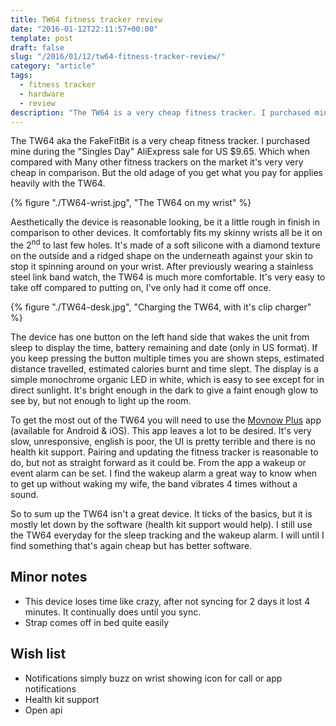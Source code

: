 ```yaml
---
title: TW64 fitness tracker review
date: "2016-01-12T22:11:57+00:00"
template: post
draft: false
slug: "/2016/01/12/tw64-fitness-tracker-review/"
category: "article"
tags:
  - fitness tracker
  - hardware
  - review
description: "The TW64 is a very cheap fitness tracker. I purchased mine during the 'Singles Day' AliExpress sale for US $9.65. Which when compared with Many other fitness trackers on the market it's very very cheap in comparison. But the old adage of you get what you pay for applies heavily with the TW64."
---
```


The TW64 aka the FakeFitBit is a very cheap fitness tracker. I purchased mine during the "Singles Day" AliExpress sale for US $9.65. Which when compared with Many other fitness trackers on the market it's very very cheap in comparison. But the old adage of you get what you pay for applies heavily with the TW64.

{% figure "./TW64-wrist.jpg", "The TW64 on my wrist" %}

Aesthetically the device is reasonable looking, be it a little rough in finish in comparison to other devices. It comfortably fits my skinny wrists all be it on the 2<sup>nd</sup> to last few holes. It's made of a soft silicone with a diamond texture on the outside and a ridged shape on the underneath against your skin to stop it spinning around on your wrist. After previously wearing a stainless steel link band watch, the TW64 is much more comfortable. It's very easy to take off compared to putting on, I've only had it come off once.

{% figure "./TW64-desk.jpg", "Charging the TW64, with it's clip charger" %}

The device has one button on the left hand side that wakes the unit from sleep to display the time, battery remaining and date (only in US format). If you keep pressing the button multiple times you are shown steps, estimated distance travelled, estimated calories burnt and time slept. The display is a simple monochrome organic LED in white, which is easy to see except for in direct sunlight. It's bright enough in the dark to give a faint enough glow to see by, but not enough to light up the room.

To get the most out of the TW64 you will need to use the [Movnow Plus](https://itunes.apple.com/nz/app/movnow-plus/id917599587?mt=8) app (available for Android &amp; iOS). This app leaves a lot to be desired. It's very slow, unresponsive, english is poor, the UI is pretty terrible and there is no health kit support. Pairing and updating the fitness tracker is reasonable to do, but not as straight forward as it could be. From the app a wakeup or event alarm can be set. I find the wakeup alarm a great way to know when to get up without waking my wife, the band vibrates 4 times without a sound.

So to sum up the TW64 isn't a great device. It ticks of the basics, but it is mostly let down by the software (health kit support would help). I still use the TW64 everyday for the sleep tracking and the wakeup alarm. I will until I find something that's again cheap but has better software.

## Minor notes

- This device loses time like crazy, after not syncing for 2 days it lost 4 minutes. It continually does until you sync.
- Strap comes off in bed quite easily

## Wish list

- Notifications simply buzz on wrist showing icon for call or app notifications
- Health kit support
- Open api
